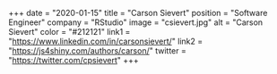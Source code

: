+++ 
date = "2020-01-15" 
title = "Carson Sievert" 
position = "Software Engineer" 
company = "RStudio" 
image = "csievert.jpg" 
alt = "Carson Sievert" 
color = "#212121" 
link1 = "https://www.linkedin.com/in/carsonsievert/" 
link2 = "https://js4shiny.com/authors/carson/"
twitter = "https://twitter.com/cpsievert"
+++